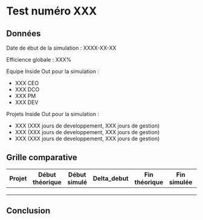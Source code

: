 # Test numéro XXX

## Données

Date de ébut de la simulation : XXXX-XX-XX

Efficience globale : XXX%

Equipe Inside Out pour la simulation :
* XXX CEO
* XXX DCO
* XXX PM
* XXX DEV

Projets Inside Out pour la simulation :
* XXX (XXX jours de developpement, XXX jours de gestion)
* XXX (XXX jours de developpement, XXX jours de gestion)
* XXX (XXX jours de developpement, XXX jours de gestion)

## Grille comparative

| Projet | Début théorique | Début simulé | Delta_debut | Fin théorique | Fin simulée | Delta_fin | Delta |
|---|---|---|---|---|---|---|---|
|||||||||
|||||||||
|||||||||


## Conclusion
